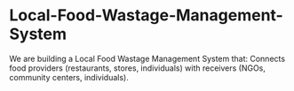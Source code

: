 # Local-Food-Wastage-Management-System
We are building a Local Food Wastage Management System that:  Connects food providers (restaurants, stores, individuals) with receivers (NGOs, community centers, individuals).
